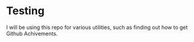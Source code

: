 
# Testing

I will be using this repo for various utilities, such as finding out how to get Github Achivements.



